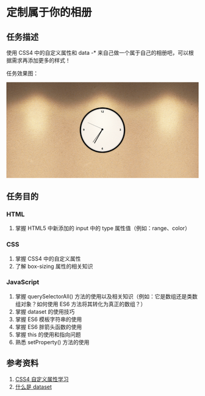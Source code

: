# 定制属于你的相册

## 任务描述

使用 CSS4 中的自定义属性和 data -* 来自己做一个属于自己的相册吧，可以根据需求再添加更多的样式！

任务效果图：

![](https://github.com/Hushabyme/JavaScript-30days/blob/master/%E8%A1%8C%E8%B5%B0%E7%9A%84%E6%97%B6%E9%92%9F/final/final.png)

## 任务目的

### HTML

1. 掌握 HTML5 中新添加的 input 中的 type 属性值（例如：range、color）

### CSS

1. 掌握 CSS4 中的自定义属性
2. 了解 box-sizing 属性的相关知识

### JavaScript

1. 掌握 querySelectorAll() 方法的使用以及相关知识（例如：它是数组还是类数组对象？如何使用 ES6 方法将其转化为真正的数组？）
2. 掌握 dataset 的使用技巧
3. 掌握 ES6 模板字符串的使用
4. 掌握 ES6 胖箭头函数的使用
5. 掌握 this 的使用和指向问题
6. 熟悉 setProperty() 方法的使用

## 参考资料

1. [CSS4 自定义属性学习](http://www.w3cplus.com/css3/css-properties-in-depth.html?utm_source=tuicool&utm_medium=referral)
2. [什么是 dataset](https://developer.mozilla.org/zh-CN/docs/Web/API/HTMLElement/dataset)
